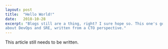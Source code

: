 ```yaml
---
layout: post
title:  "Hello World!"
date:   2018-10-28
excerpt: "Blogs still are a thing, right? I sure hope so. This one's going to be
about DevOps and SRE, written from a CTO perspective."
---
```


This article still needs to be written.
